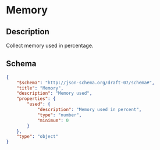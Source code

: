 # Memory

## Description

Collect memory used in percentage.

## Schema

```json
{
    "$schema": "http://json-schema.org/draft-07/schema#",
    "title": "Memory",
    "description": "Memory used",
    "properties": {
        "used": {
            "description": "Memory used in percent",
            "type": "number",
            "minimum": 0
        }
    },
    "type": "object"
}
```
